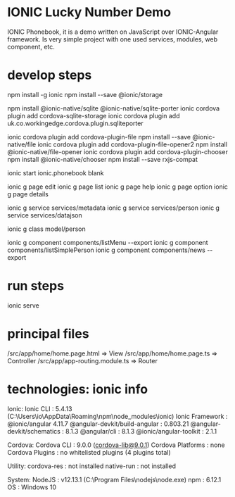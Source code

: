 # IONIC Lucky Number Demo 
IONIC Phonebook, it is a demo written on JavaScript over IONIC-Angular framework. Is very simple project with one used services, modules, web component, etc.

# develop steps
npm install -g ionic 
npm install --save @ionic/storage

npm install @ionic-native/sqlite @ionic-native/sqlite-porter
ionic cordova plugin add cordova-sqlite-storage
ionic cordova plugin add uk.co.workingedge.cordova.plugin.sqliteporter

ionic cordova plugin add cordova-plugin-file
npm install --save @ionic-native/file
ionic cordova plugin add cordova-plugin-file-opener2
npm install @ionic-native/file-opener
ionic cordova plugin add cordova-plugin-chooser
npm install @ionic-native/chooser
npm install --save rxjs-compat

ionic start ionic.phonebook blank

ionic g page edit
ionic g page list
ionic g page help
ionic g page option
ionic g page details

ionic g service services/metadata
ionic g service services/person
ionic g service services/datajson

ionic g class model/person

ionic g component components/listMenu --export
ionic g component components/listSimplePerson
ionic g component components/news --export

# run steps
ionic serve

# principal files
/src/app/home/home.page.html    => View
/src/app/home/home.page.ts		=> Controller
/src/app/app-routing.module.ts	=> Router


# technologies: ionic info
Ionic:
   Ionic CLI                     : 5.4.13 (C:\Users\io\AppData\Roaming\npm\node_modules\ionic)
   Ionic Framework               : @ionic/angular 4.11.7
   @angular-devkit/build-angular : 0.803.21
   @angular-devkit/schematics    : 8.1.3
   @angular/cli                  : 8.1.3
   @ionic/angular-toolkit        : 2.1.1

Cordova:
   Cordova CLI       : 9.0.0 (cordova-lib@9.0.1)
   Cordova Platforms : none
   Cordova Plugins   : no whitelisted plugins (4 plugins total)

Utility:
   cordova-res : not installed
   native-run  : not installed

System:
   NodeJS : v12.13.1 (C:\Program Files\nodejs\node.exe)
   npm    : 6.12.1
   OS     : Windows 10
